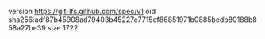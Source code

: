 version https://git-lfs.github.com/spec/v1
oid sha256:adf87b45908ad79403b45227c7715ef86851971b0885bedb80188b858a27be39
size 1722
